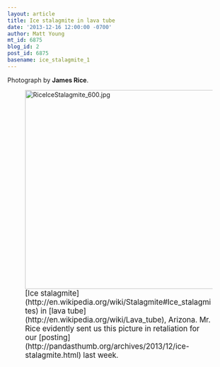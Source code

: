```yaml
---
layout: article
title: Ice stalagmite in lava tube
date: '2013-12-16 12:00:00 -0700'
author: Matt Young
mt_id: 6875
blog_id: 2
post_id: 6875
basename: ice_stalagmite_1
---
```

Photograph by **James Rice**.

<figure>
<img src="/PT/uploads/2013/RiceIceStalagmite_600.jpg" alt="RiceIceStalagmite_600.jpg" width="600" height="450" />
<figcaption markdown="span">
<big>[Ice stalagmite](http://en.wikipedia.org/wiki/Stalagmite#Ice_stalagmites) in [lava tube](http://en.wikipedia.org/wiki/Lava_tube), Arizona. Mr. Rice evidently sent us this picture in retaliation for our [posting](http://pandasthumb.org/archives/2013/12/ice-stalagmite.html) last week.</big>

</figcaption>
</figure>
